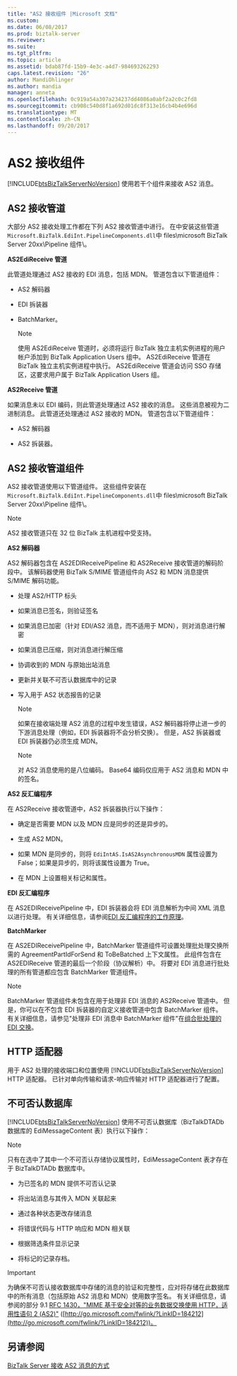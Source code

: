 ```yaml
---
title: "AS2 接收组件 |Microsoft 文档"
ms.custom: 
ms.date: 06/08/2017
ms.prod: biztalk-server
ms.reviewer: 
ms.suite: 
ms.tgt_pltfrm: 
ms.topic: article
ms.assetid: bdab87fd-15b9-4e3c-a4d7-984693262293
caps.latest.revision: "26"
author: MandiOhlinger
ms.author: mandia
manager: anneta
ms.openlocfilehash: 0c919a54a307a234237dd4086a0abf2a2c0c2fd8
ms.sourcegitcommit: cb908c540d8f1a692d01dc8f313e16cb4b4e696d
ms.translationtype: MT
ms.contentlocale: zh-CN
ms.lasthandoff: 09/20/2017
---
```

# <a name="as2-receive-components"></a>AS2 接收组件
[!INCLUDE[btsBizTalkServerNoVersion](../includes/btsbiztalkservernoversion-md.md)] 使用若干个组件来接收 AS2 消息。  
  
## <a name="as2-receive-pipelines"></a>AS2 接收管道  
 大部分 AS2 接收处理工作都在下列 AS2 接收管道中进行。 在中安装这些管道`Microsoft.BizTalk.EdiInt.PipelineComponents.dll`中 files\microsoft BizTalk Server 20xx\Pipeline 组件\\。  
  
 **AS2EdiReceive 管道**  
  
 此管道处理通过 AS2 接收的 EDI 消息，包括 MDN。 管道包含以下管道组件：  
  
-   AS2 解码器  
  
-   EDI 拆装器  
  
-   BatchMarker。  
  
    > [!NOTE]
    >  使用 AS2EdiReceive 管道时，必须将运行 BizTalk 独立主机实例进程的用户帐户添加到 BizTalk Application Users 组中。 AS2EdiReceive 管道在 BizTalk 独立主机实例进程中执行。 AS2EdiReceive 管道会访问 SSO 存储区，这要求用户属于 BizTalk Application Users 组。  
  
 **AS2Receive 管道**  
  
 如果消息未以 EDI 编码，则此管道处理通过 AS2 接收的消息。 这些消息被视为二进制消息。 此管道还处理通过 AS2 接收的 MDN。 管道包含以下管道组件：  
  
-   AS2 解码器  
  
-   AS2 拆装器。  
  
## <a name="as2-receive-pipeline-components"></a>AS2 接收管道组件  
 AS2 接收管道使用以下管道组件。 这些组件安装在`Microsoft.BizTalk.EdiInt.PipelineComponents.dll`中 files\microsoft BizTalk Server 20xx\Pipeline 组件\\。  
  
> [!NOTE]
>  AS2 接收管道只在 32 位 BizTalk 主机进程中受支持。  
  
 **AS2 解码器**  
  
 AS2 解码器包含在 AS2EDIReceivePipeline 和 AS2Receive 接收管道的解码阶段中。 该解码器使用 BizTalk S/MIME 管道组件向 AS2 和 MDN 消息提供 S/MIME 解码功能。  
  
-   处理 AS2/HTTP 标头  
  
-   如果消息已签名，则验证签名  
  
-   如果消息已加密（针对 EDI/AS2 消息，而不适用于 MDN），则对消息进行解密  
  
-   如果消息已压缩，则对消息进行解压缩  
  
-   协调收到的 MDN 与原始出站消息  
  
-   更新并关联不可否认数据库中的记录  
  
-   写入用于 AS2 状态报告的记录  
  
    > [!NOTE]
    >  如果在接收端处理 AS2 消息的过程中发生错误，AS2 解码器将停止进一步的下游消息处理（例如，EDI 拆装器将不会分析交换）。 但是，AS2 拆装器或 EDI 拆装器仍必须生成 MDN。  
  
    > [!NOTE]
    >  对 AS2 消息使用的是八位编码。 Base64 编码仅应用于 AS2 消息和 MDN 中的签名。  
  
 **AS2 反汇编程序**  
  
 在 AS2Receive 接收管道中，AS2 拆装器执行以下操作：  
  
-   确定是否需要 MDN 以及 MDN 应是同步的还是异步的。  
  
-   生成 AS2 MDN。  
  
-   如果 MDN 是同步的，则将 `EdiIntAS.IsAS2AsynchronousMDN` 属性设置为 False；如果是异步的，则将该属性设置为 True。  
  
-   在 MDN 上设置相关标记和属性。  
  
 **EDI 反汇编程序**  
  
 在 AS2EDIReceivePipeline 中，EDI 拆装器会将 EDI 消息解析为中间 XML 消息以进行处理。 有关详细信息，请参阅[EDI 反汇编程序的工作原理](../core/how-the-edi-disassembler-works.md)。  
  
 **BatchMarker**  
  
 在 AS2EDIReceivePipeline 中，BatchMarker 管道组件可设置处理批处理交换所需的 AgreementPartIdForSend 和 ToBeBatched 上下文属性。 此组件包含在 AS2EDIReceive 管道的最后一个阶段（协议解析）中。 将要对 EDI 消息进行批处理的所有管道都应包含 BatchMarker 管道组件。  
  
> [!NOTE]
>  BatchMarker 管道组件未包含在用于处理非 EDI 消息的 AS2Receive 管道中。 但是，你可以在不包含 EDI 拆装器的自定义接收管道中包含 BatchMarker 组件。 有关详细信息，请参见"处理非 EDI 消息中 BatchMarker 组件"在[组合批处理的 EDI 交换](../core/assembling-a-batched-edi-interchange.md)。  
  
## <a name="http-adapter"></a>HTTP 适配器  
 用于 AS2 处理的接收端口和位置使用 [!INCLUDE[btsBizTalkServerNoVersion](../includes/btsbiztalkservernoversion-md.md)] HTTP 适配器。 已针对单向传输和请求-响应传输对 HTTP 适配器进行了配置。  
  
## <a name="non-repudiation-database"></a>不可否认数据库  
 [!INCLUDE[btsBizTalkServerNoVersion](../includes/btsbiztalkservernoversion-md.md)] 使用不可否认数据库（BizTalkDTADb 数据库的 EdiMessageContent 表）执行以下操作：  
  
> [!NOTE]
>  只有在选中了其中一个不可否认存储协议属性时，EdiMessageContent 表才存在于 BizTalkDTADb 数据库中。  
  
-   为已签名的 MDN 提供不可否认记录  
  
-   将出站消息与其传入 MDN 关联起来  
  
-   通过各种状态更改存储消息  
  
-   将错误代码与 HTTP 响应和 MDN 相关联  
  
-   根据筛选条件显示记录  
  
-   将标记的记录存档。  
  
> [!IMPORTANT]
>  为确保不可否认接收数据库中存储的消息的验证和完整性，应对将存储在此数据库中的所有消息（包括原始 AS2 消息和 MDN）使用数字签名。 有关详细信息，请参阅的部分 9.1 [RFC 1430，"MIME 基于安全对等的业务数据交换使用 HTTP，适用性语句 2 (AS2)"](http://go.microsoft.com/fwlink/?LinkID=184212) ([http://go.microsoft.com/fwlink/?LinkID=184212](http://go.microsoft.com/fwlink/?LinkID=184212))。  
  
## <a name="see-also"></a>另请参阅  
 [BizTalk Server 接收 AS2 消息的方式](../core/how-biztalk-server-receives-as2-messages.md)